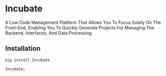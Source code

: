 # Incubate

A Low Code Management Platform That Allows You To Focus Solely On The Front-End, Enabling You To Quickly Generate Projects For Managing The Backend, Interfaces, And Data Processing

## Installation

```bash
pip install Incubate

Incubate;


```
